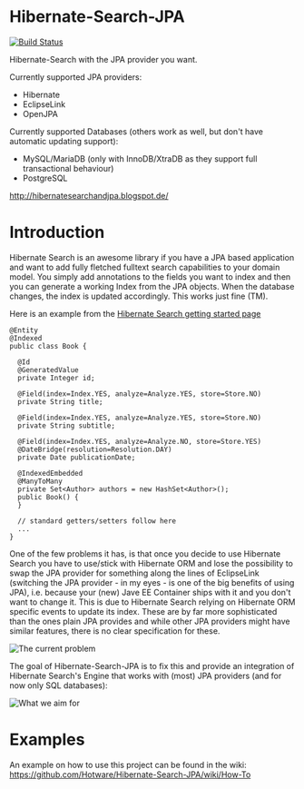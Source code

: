 Hibernate-Search-JPA
====================
[![Build Status](http://ci.hibernate.org/view/Personal%20runs/job/GSOC-hibernate-search-jpa/badge/icon)](http://ci.hibernate.org/view/Personal%20runs/job/GSOC-hibernate-search-jpa/)

Hibernate-Search with the JPA provider you want.

Currently supported JPA providers:

* Hibernate
* EclipseLink
* OpenJPA

Currently supported Databases (others work as well, but don't have automatic updating support):

* MySQL/MariaDB (only with InnoDB/XtraDB as they support full transactional behaviour)
* PostgreSQL

http://hibernatesearchandjpa.blogspot.de/

Introduction
============
Hibernate Search is an awesome library if you have a JPA based application and want to add fully fletched fulltext search capabilities to your domain model. You simply add annotations to the fields you want to index and then you can generate a working Index from the JPA objects. When the database changes, the index is updated accordingly. This works just fine (TM).

Here is an example from the [Hibernate Search getting started page](http://hibernate.org/search/documentation/getting-started/)

    @Entity
    @Indexed
    public class Book {
    
      @Id
      @GeneratedValue
      private Integer id;
    
      @Field(index=Index.YES, analyze=Analyze.YES, store=Store.NO)
      private String title;
    
      @Field(index=Index.YES, analyze=Analyze.YES, store=Store.NO)
      private String subtitle;
    
      @Field(index=Index.YES, analyze=Analyze.NO, store=Store.YES)
      @DateBridge(resolution=Resolution.DAY)
      private Date publicationDate;
    
      @IndexedEmbedded
      @ManyToMany
      private Set<Author> authors = new HashSet<Author>();
      public Book() {
      }
    
      // standard getters/setters follow here
      ...
    }
    
One of the few problems it has, is that once you decide to use Hibernate Search you have to use/stick with Hibernate ORM and lose the possibility to swap the JPA provider for something along the lines of EclipseLink (switching the JPA provider - in my eyes - is one of the big benefits of using JPA), i.e. because your (new) Jave EE Container ships with it and you don't want to change it. This is due to Hibernate Search relying on Hibernate ORM specific events to update its index. These are by far more sophisticated than the ones plain JPA provides and while other JPA providers might have similar features, there is no clear specification for these.

![The current problem](http://4.bp.blogspot.com/-AMJtBIXzeSQ/VUCdkYUCMGI/AAAAAAAAALc/S8OVX9esVOQ/s1600/Hibernate-Search-With-Any-Problem-Schema.png)

The goal of Hibernate-Search-JPA is to fix this and provide an integration of Hibernate Search's Engine that works with (most) JPA providers (and for now only SQL databases):

![What we aim for](http://1.bp.blogspot.com/-U0osGoQE0DI/VUCemKbVoJI/AAAAAAAAALk/f1vt4Fln2ko/s1600/Basic%2BDesign%2B(1).png)

Examples
========

An example on how to use this project can be found in the wiki: 
https://github.com/Hotware/Hibernate-Search-JPA/wiki/How-To 
